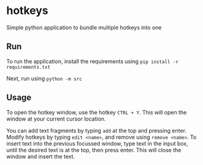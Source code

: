# hotkeys

Simple python application to bundle multiple hotkeys into one

## Run

To run the application, install the requirements using
`pip install -r requirements.txt`

Next, run using
`python -m src`

## Usage

To open the hotkey window, use the hotkey `CTRL + Y`. This will open the window at your current cursor location.

You can add text fragments by typing `add` at the top and pressing enter. Modify hotkeys by typing `edit <name>`, and remove using `remove <name>`.
To insert text into the previous focussed window, type text in the input box, until the desired text is at the top, then press enter. This will close the window and insert the text.